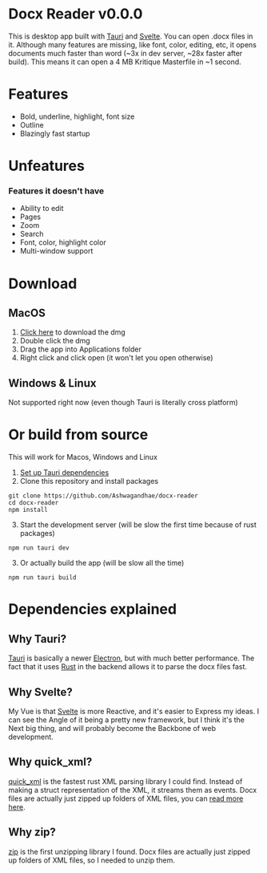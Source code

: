 # Docx Reader v0.0.0

This is desktop app built with [Tauri](https://tauri.studio) and [Svelte](https://svelte.dev). You can open .docx files in it. Although many features are missing, like font, color, editing, etc, it opens documents much faster than word (~3x in dev server, ~28x faster after build). This means it can open a 4 MB Kritique Masterfile in ~1 second.

# Features

- Bold, underline, highlight, font size
- Outline
- Blazingly fast startup

# Unfeatures

### Features it doesn't have

- Ability to edit
- Pages
- Zoom
- Search
- Font, color, highlight color
- Multi-window support

# Download

## MacOS

1. [Click here](https://ashwagandhae.github.io/docx-reader/docx-reader_0.1.0_x64.dmg) to download the dmg
2. Double click the dmg
3. Drag the app into Applications folder
4. Right click and click open (it won't let you open otherwise)

## Windows & Linux

Not supported right now (even though Tauri is literally cross platform)

# Or build from source

This will work for Macos, Windows and Linux

1. [Set up Tauri dependencies](https://tauri.studio/v1/guides/getting-started/prerequisites/)
2. Clone this repository and install packages

```
git clone https://github.com/Ashwagandhae/docx-reader
cd docx-reader
npm install
```

3. Start the development server (will be slow the first time because of rust packages)

```
npm run tauri dev
```

3. Or actually build the app (will be slow all the time)

```
npm run tauri build
```

# Dependencies explained

## Why Tauri?

[Tauri](https://tauri.studio) is basically a newer [Electron](https://www.electronjs.org/), but with much better performance. The fact that it uses [Rust](https://www.rust-lang.org/) in the backend allows it to parse the docx files fast.

## Why Svelte?

My Vue is that [Svelte](https://svelte.dev) is more Reactive, and it's easier to Express my ideas. I can see the Angle of it being a pretty new framework, but I think it's the Next big thing, and will probably become the Backbone of web development.

## Why quick_xml?

[quick_xml](https://docs.rs/quick-xml/latest/quick_xml/) is the fastest rust XML parsing library I could find. Instead of making a struct representation of the XML, it streams them as events. Docx files are actually just zipped up folders of XML files, you can [read more here](https://www.toptal.com/xml/an-informal-introduction-to-docx).

## Why zip?

[zip](https://docs.rs/zip/latest/zip/) is the first unzipping library I found. Docx files are actually just zipped up folders of XML files, so I needed to unzip them.

